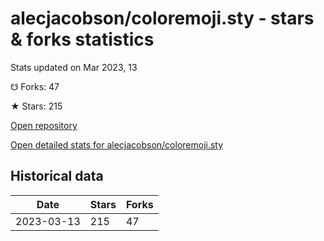 # alecjacobson/coloremoji.sty - stars & forks statistics

Stats updated on Mar 2023, 13

☋ Forks: 47

★ Stars: 215

[Open repository](https://github.com/alecjacobson/coloremoji.sty)

[Open detailed stats for alecjacobson/coloremoji.sty](https://reviewgithub.com/rep/alecjacobson/coloremoji.sty)

## Historical data
| Date | Stars | Forks |
|------|-------|-------|
| 2023-03-13 | 215 | 47 | 

